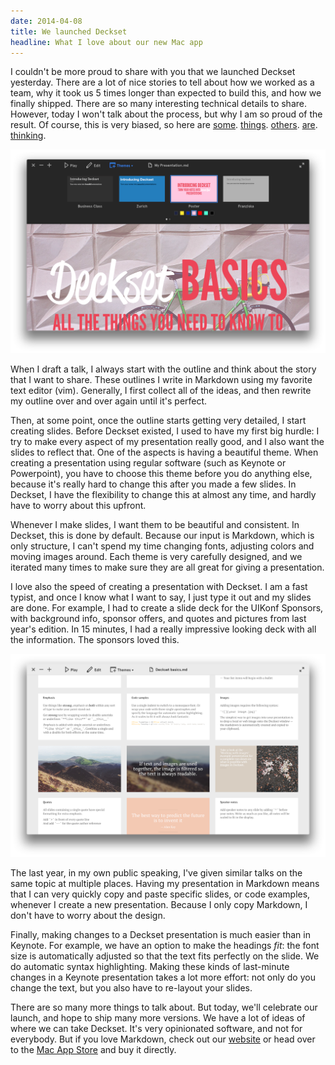 ```yaml
---
date: 2014-04-08
title: We launched Deckset
headline: What I love about our new Mac app
---
```




I couldn't be more proud to share with you that we launched Deckset yesterday. There are a lot of nice stories to tell about how we worked as a team, why it took us 5 times longer than expected to build this, and how we finally shipped. There are so many interesting technical details to share. However, today I won't talk about the process, but why I am so proud of the result. Of course, this is very biased, so here are [some](http://www.macstories.net/reviews/deckset-empowers-you-to-create-great-presentations-from-your-text-editor-of-choice/). [things](http://brettterpstra.com/2014/04/07/deckset-1-dot-0-released/). [others](http://brooksreview.net/2014/04/deckset/). [are](https://twitter.com/chockenberry/status/453246589172060160). [thinking](http://www.heise.de/mac-and-i/meldung/Deckset-Von-Markdown-zur-Praesentation-2165030.html).

![](/static/images/deckset-screenshot.png)

When I draft a talk, I always start with the outline and think about the story that I want to share. These outlines I write in Markdown using my favorite text editor (vim). Generally, I first collect all of the ideas, and then rewrite my outline over and over again until it's perfect.

Then, at some point, once the outline starts getting very detailed, I start creating slides. Before Deckset existed, I used to have my first big hurdle: I try to make every aspect of my presentation really good, and I also want the slides to reflect that. One of the aspects is having a beautiful theme. When creating a presentation using regular software (such as Keynote or Powerpoint), you have to choose this theme before you do anything else, because it's really hard to change this after you made a few slides. In Deckset, I have the flexibility to change this at almost any time, and hardly have to worry about this upfront.

Whenever I make slides, I want them to be beautiful and consistent. In Deckset, this is done by default. Because our input is Markdown, which is only structure, I can't spend my time changing fonts, adjusting colors and moving images around. Each theme is very carefully designed, and we iterated many times to make sure they are all great for giving a presentation.

I love also the speed of creating a presentation with Deckset. I am a fast typist, and once I know what I want to say, I just type it out and my slides are done. For example, I had to create a slide deck for the UIKonf Sponsors, with background info, sponsor offers, and quotes and pictures from last year's edition. In 15 minutes, I had a really impressive looking deck with all the information. The sponsors loved this.

![](/static/images/deckset-screenshot2.png)

The last year, in my own public speaking, I've given similar talks on the same topic at multiple places. Having my presentation in Markdown means that I can very quickly copy and paste specific slides, or code examples, whenever I create a new presentation. Because I only copy Markdown, I don't have to worry about the design.

Finally, making changes to a Deckset presentation is much easier than in Keynote. For example, we have an option to make the headings *fit*: the font size is automatically adjusted so that the text fits perfectly on the slide. We do automatic syntax highlighting. Making these kinds of last-minute changes in a Keynote presentation takes a lot more effort: not only do you change the text, but you also have to re-layout your slides.

There are so many more things to talk about. But today, we'll celebrate our launch, and hope to ship many more versions. We have a lot of ideas of where we can take Deckset. It's very opinionated software, and not for everybody. But if you love Markdown, check out our [website](http://www.decksetapp.com) or head over to the [Mac App Store](http://bit.ly/getdeckset) and buy it directly.


